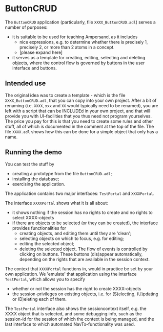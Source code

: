 # ButtonCRUD

The `ButtonCRUD` application (particularly, file `XXXX_ButtonCRUD.adl`) serves a number of purposes:

- it is suitable to be used for teaching Ampersand, as it includes
  - nice expressions, e.g. to determine whether there is precisely 1, precisely 2, or more than 2 atoms in a concept.
  - [please expand here]
- it serves as a template for creating, editing, selecting and deleting objects, where the control flow is governed by buttons in the user interface and buttons.

## Intended use

The original idea was to create a template - which is the file `XXXX_ButtonCRUD.adl`, that you can copy into your own project. After a bit of renaming (i.e. `XXXX`, `xxx` and `XX` would typically need to be renamed), you are left with a script that can be INCLUDEd in your own project, and that will provide you with UI-facilities that you thus need not program yourselves. The price you pay for this is that you need to create some rules and other stuff, all of which is documented in the comment at the top of the file. The file `XXXX.adl` shows how this can be done for a simple object that only has a name.

## Running the demo

You can test the stuff by

- creating a prototype from the file `ButtonCRUD.adl`;
- installing the database;
- exercising the application.

The application contains two major interfaces: `TestPortal` and `XXXXPortal`.

The interface `XXXXPortal` shows what it is all about:

- it shows nothing if the session has no rights to create and no rights to select XXXX-objects
- if there are objects to be selected (or they can be created), the interface provides functionalities for
  - creating objects, and editing them until they are 'clean';
  - selecting objects on which to focus, e.g. for editing;
  - editing the selected object;
  - deleting the selected object.
  The flow of events is controlled by clicking on buttons.
  These buttons (dis)appear automatically, depending on the rights that are available in the session context.

The context that `XXXXPortal` functions in, would in practice be set by your own application.
We 'emulate' that application using the interface `TestPortal`, which allows you to specify

- whether or not the session has the right to create XXXX-objects
- the session-privileges on existing objects, i.e. for (S)electing, (U)pdating or (D)eleting each of them.

The `TestPortal` interface also shows the sessioncontext itself, e.g. the XXXX object that is selected, and some debugging info, such as the session-id for the session of which the context is being managed, and the last interface to which automated NavTo-functionality was used.
